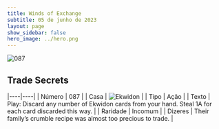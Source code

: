 ```yaml
---
title: Winds of Exchange
subtitle: 05 de junho de 2023
layout: page
show_sidebar: false
hero_image: ../hero.png
---
```


![087](https://mastervault-storage-prod.s3.amazonaws.com/media/card_front/en/600_087_c1c886497235_en.png)


## Trade Secrets

|----|----|
| Número | 087 |
| Casa | ![Ekwidon](https://archonarcana.com/images/thumb/3/31/Ekwidon.png/25px-Ekwidon.png "Ekwidon") |
| Tipo | Ação |
| Texto | Play: Discard any number of Ekwidon cards from your hand. Steal 1A for each card discarded this way.  |
| Raridade | Incomum |
| Dizeres | Their family’s crumble recipe was almost too precious to trade. |
